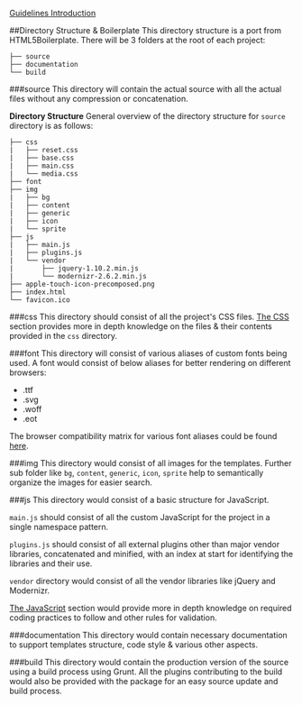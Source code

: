 [Guidelines Introduction](README.md)


##Directory Structure & Boilerplate
This directory structure is a port from HTML5Boilerplate. There will be 3 folders at the root of each project:

    ├── source
    ├── documentation
    └── build
    
###source
This directory will contain the actual source with all the actual files without any compression or concatenation.


**Directory Structure** General overview of the directory structure for `source` directory is as follows:
    
    ├── css
    |	├── reset.css
    |	├── base.css
    |	├── main.css
    |	└── media.css
	├── font
    ├── img
	|   ├── bg
	|	├── content
	|	├── generic
	|	├── icon
	|	└── sprite
    ├── js
	|   ├── main.js
	|   ├── plugins.js
	|	└── vendor
	|   	├── jquery-1.10.2.min.js
	|   	└── modernizr-2.6.2.min.js
    ├── apple-touch-icon-precomposed.png
    ├── index.html
	└── favicon.ico


###css
This directory should consist of all the project's CSS files. [The CSS](css.md) section provides more in depth knowledge on the files & their contents provided in the `css` directory. 

###font
This directory will consist of various aliases of custom fonts being used. A font would consist of below aliases for better rendering on different browsers:

- .ttf
- .svg
- .woff
- .eot
       
The browser compatibility matrix for various font aliases could be found [here](http://webfonts.info/node/379).

###img
This directory would consist of all images for the templates. Further sub folder like `bg`, `content`, `generic`, `icon`, `sprite` help to semantically organize the images for easier search.

###js
This directory would consist of a basic structure for JavaScript. 

`main.js` should consist of all the custom JavaScript for the project in a single namespace pattern. 

`plugins.js` should consist of all external plugins other than major vendor libraries, concatenated and minified, with an index at start for identifying the libraries and their use.

`vendor` directory would consist of all the vendor libraries like jQuery and Modernizr.

[The JavaScript](js.md) section would provide more in depth knowledge on required coding practices to follow and other rules for validation.  

###documentation
This directory would contain necessary documentation to support templates structure, code style & various other aspects.

###build
This directory would contain the production version of the source using a build process using Grunt. All the plugins contributing to the build would also be provided with the package for an easy source update and build process. 




    